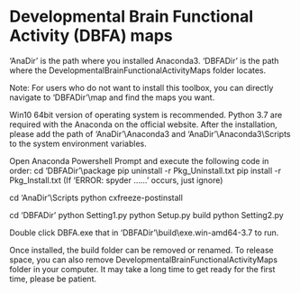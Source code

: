 # Developmental Brain Functional Activity (DBFA) maps

‘AnaDir’ is the path where you installed Anaconda3. 
‘DBFADir’ is the path where the DevelopmentalBrainFunctionalActivityMaps folder locates. 

Note: For users who do not want to install this toolbox, you can directly navigate to ‘DBFADir’\map and find the maps you want. 

Win10 64bit version of operating system is recommended. Python 3.7 are required with the Anaconda on the official website. After the installation, please add the path of ‘AnaDir’\Anaconda3 and ‘AnaDir’\Anaconda3\Scripts to the system environment variables. 

Open Anaconda Powershell Prompt and execute the following code in order: 
cd ‘DBFADir’\package
pip uninstall -r Pkg_Uninstall.txt
pip install -r Pkg_Install.txt (If ‘ERROR: spyder ……’ occurs, just ignore)

cd ‘AnaDir’\Scripts
python cxfreeze-postinstall

cd ‘DBFADir’
python Setting1.py
python Setup.py build
python Setting2.py

Double click DBFA.exe that in ‘DBFADir’\build\exe.win-amd64-3.7 to run. 

Once installed, the build folder can be removed or renamed. To release space, you can also remove DevelopmentalBrainFunctionalActivityMaps folder in your computer. It may take a long time to get ready for the first time, please be patient. 
